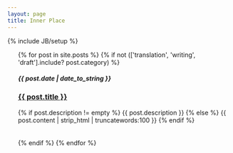 ```yaml
---
layout: page
title: Inner Place
---
```

{% include JB/setup %}
<ul class="posts">
  {% for post in site.posts %}
 	<!-- {% if (post.category != 'translation' && post.category != 'writing') %} -->
		{% if not (['translation', 'writing', 'draft'].include? post.category) %}
			<span><h5><b>{{ post.date | date_to_string }}</b></h5></span>
    	<span><a href="{{ BASE_PATH }}{{ post.url }}"><h3> <b> {{ post.title }} </b></h3></a></span>
   		<div class="post-content-truncate">
  			{% if post.description != empty %}
  	  		{{ post.description }}
  			{% else %}
    			{{ post.content | strip_html | truncatewords:100 }}
  			{% endif %}
		</div>
		<br /> <br />
    {% endif %}
  {% endfor %}
</ul>